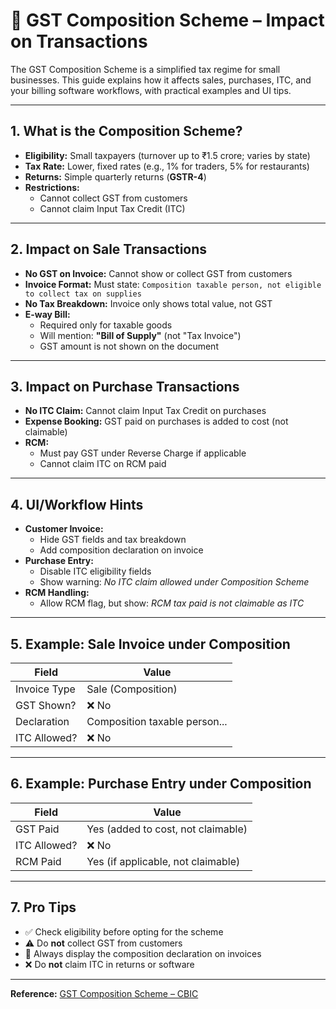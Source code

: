 # 🧾 GST Composition Scheme – Impact on Transactions

The GST Composition Scheme is a simplified tax regime for small businesses. This guide explains how it affects sales, purchases, ITC, and your billing software workflows, with practical examples and UI tips.

---

## 1. What is the Composition Scheme?
- **Eligibility:** Small taxpayers (turnover up to ₹1.5 crore; varies by state)
- **Tax Rate:** Lower, fixed rates (e.g., 1% for traders, 5% for restaurants)
- **Returns:** Simple quarterly returns (**GSTR-4**)
- **Restrictions:**
    - Cannot collect GST from customers
    - Cannot claim Input Tax Credit (ITC)

---

## 2. Impact on Sale Transactions
- **No GST on Invoice:** Cannot show or collect GST from customers
- **Invoice Format:** Must state:
  `Composition taxable person, not eligible to collect tax on supplies`
- **No Tax Breakdown:** Invoice only shows total value, not GST
- **E-way Bill:**
    - Required only for taxable goods
    - Will mention: **"Bill of Supply"** (not "Tax Invoice")
    - GST amount is not shown on the document

---

## 3. Impact on Purchase Transactions
- **No ITC Claim:** Cannot claim Input Tax Credit on purchases
- **Expense Booking:** GST paid on purchases is added to cost (not claimable)
- **RCM:**
    - Must pay GST under Reverse Charge if applicable
    - Cannot claim ITC on RCM paid

---

## 4. UI/Workflow Hints
- **Customer Invoice:**
    - Hide GST fields and tax breakdown
    - Add composition declaration on invoice
- **Purchase Entry:**
    - Disable ITC eligibility fields
    - Show warning: *No ITC claim allowed under Composition Scheme*
- **RCM Handling:**
    - Allow RCM flag, but show: *RCM tax paid is not claimable as ITC*

---

## 5. Example: Sale Invoice under Composition
| Field         | Value                                         |
|---------------|-----------------------------------------------|
| Invoice Type  | Sale (Composition)                            |
| GST Shown?    | ❌ No                                         |
| Declaration   | Composition taxable person...                 |
| ITC Allowed?  | ❌ No                                         |

---

## 6. Example: Purchase Entry under Composition
| Field         | Value                                         |
|---------------|-----------------------------------------------|
| GST Paid      | Yes (added to cost, not claimable)            |
| ITC Allowed?  | ❌ No                                         |
| RCM Paid      | Yes (if applicable, not claimable)            |

---

## 7. Pro Tips
- ✅ Check eligibility before opting for the scheme
- ⚠️ Do **not** collect GST from customers
- 📢 Always display the composition declaration on invoices
- ❌ Do **not** claim ITC in returns or software

---

**Reference:** [GST Composition Scheme – CBIC](https://www.cbic.gov.in/htdocs-cbec/gst/composition-scheme)